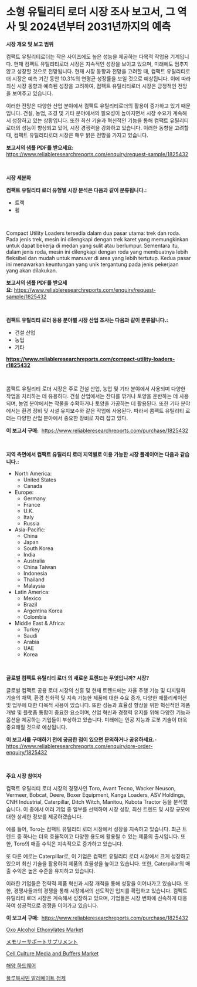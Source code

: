 <p><h1>소형 유틸리티 로더 시장 조사 보고서, 그 역사 및 2024년부터 2031년까지의 예측</h1></p><p><strong>시장 개요 및 보고 범위</strong></p>
<p><p>컴팩트 유틸리티로더는 작은 사이즈에도 높은 성능을 제공하는 다목적 작업용 기계입니다. 현재 컴팩트 유틸리티로더 시장은 지속적인 성장을 보이고 있으며, 미래에도 멈추지 않고 성장할 것으로 전망됩니다. 현재 시장 동향과 전망을 고려할 때, 컴팩트 유틸리티로더 시장은 예측 기간 동안 10.3%의 연평균 성장률을 보일 것으로 예상됩니다. 이에 따라 최신 시장 동향과 예측된 성장을 고려하여, 컴팩트 유틸리티로더 시장은 긍정적인 전망을 보여주고 있습니다.</p><p>이러한 전망은 다양한 산업 분야에서 컴팩트 유틸리티로더의 활용이 증가하고 있기 때문입니다. 건설, 농업, 조경 및 기타 분야에서의 필요성이 높아지면서 시장 수요가 계속해서 성장하고 있는 상황입니다. 또한 최신 기술과 혁신적인 기능을 통해 컴팩트 유틸리티로더의 성능이 향상되고 있어, 시장 경쟁력을 강화하고 있습니다. 이러한 동향을 고려할 때, 컴팩트 유틸리티로더 시장은 매우 밝은 전망을 가지고 있습니다.</p></p>
<p><strong>보고서의 샘플 PDF를 받으세요:</strong> <a href="https://www.reliableresearchreports.com/enquiry/request-sample/1825432">https://www.reliableresearchreports.com/enquiry/request-sample/1825432</a></p>
<p>&nbsp;</p>
<p><strong>시장 세분화</strong></p>
<p><strong>컴팩트 유틸리티 로더 유형별 시장 분석은 다음과 같이 분류됩니다.:</strong></p>
<p><ul><li>트랙</li><li>휠</li></ul></p>
<p>&nbsp;</p>
<p><p>Compact Utility Loaders tersedia dalam dua pasar utama: trek dan roda. Pada jenis trek, mesin ini dilengkapi dengan trek karet yang memungkinkan untuk dapat bekerja di medan yang sulit atau berlumpur. Sementara itu, dalam jenis roda, mesin ini dilengkapi dengan roda yang membuatnya lebih fleksibel dan mudah untuk manuver di area yang lebih tertutup. Kedua pasar ini menawarkan keuntungan yang unik tergantung pada jenis pekerjaan yang akan dilakukan.</p></p>
<p><strong>보고서의 샘플 PDF를 받으세요:</strong>&nbsp;<a href="https://www.reliableresearchreports.com/enquiry/request-sample/1825432">https://www.reliableresearchreports.com/enquiry/request-sample/1825432</a></p>
<p>&nbsp;</p>
<p><strong> 컴팩트 유틸리티 로더 응용 분야별 시장 산업 조사는 다음과 같이 분류됩니다.:</strong></p>
<p><ul><li>건설 산업</li><li>농업</li><li>기타</li></ul></p>
<p><strong><a href="https://www.reliableresearchreports.com/compact-utility-loaders-r1825432">https://www.reliableresearchreports.com/compact-utility-loaders-r1825432</a></strong></p>
<p>&nbsp;</p>
<p><p>콤팩트 유틸리티 로더 시장은 주로 건설 산업, 농업 및 기타 분야에서 사용되며 다양한 작업을 처리하는 데 유용하다. 건설 산업에서는 잔디를 깎거나 토양을 운반하는 데 사용되며, 농업 분야에서는 작물을 수확하거나 토양을 가공하는 데 활용된다. 또한 기타 분야에서는 환경 정비 및 시설 유지보수와 같은 작업에 사용된다. 따라서 콤팩트 유틸리티 로더는 다양한 산업 분야에서 중요한 장비로 자리 잡고 있다.</p></p>
<p><strong>이 보고서 구매:</strong>&nbsp; <a href="https://www.reliableresearchreports.com/purchase/1825432">https://www.reliableresearchreports.com/purchase/1825432</a></p>
<p>&nbsp;</p>
<p><strong>지역 측면에서 컴팩트 유틸리티 로더 지역별로 이용 가능한 시장 플레이어는 다음과 같습니다.:</strong></p>
<p><ul>
    <li>
        North America:
        <ul>
            <li>United States</li>
            <li>Canada</li>
        </ul>
    </li>
    <li>
        Europe:
        <ul>
            <li>Germany</li>
            <li>France</li>
            <li>U.K.</li>
            <li>Italy</li>
            <li>Russia</li>
        </ul>
    </li>
    <li>
        Asia-Pacific:
        <ul>
            <li>China</li>
            <li>Japan</li>
            <li>South Korea</li>
            <li>India</li>
            <li>Australia</li>
            <li>China Taiwan</li>
            <li>Indonesia</li>
            <li>Thailand</li>
            <li>Malaysia</li>
        </ul>
    </li>
    <li>
        Latin America:
        <ul>
            <li>Mexico</li>
            <li>Brazil</li>
            <li>Argentina Korea</li>
            <li>Colombia</li>
        </ul>
    </li>
    <li>
        Middle East & Africa:
        <ul>
            <li>Turkey</li>
            <li>Saudi</li>
            <li>Arabia</li>
            <li>UAE</li>
            <li>Korea</li>
        </ul>
    </li>
    </ul></p>
<p>&nbsp;</p>
<p><strong>글로벌 컴팩트 유틸리티 로더 의 새로운 트렌드는 무엇입니까? 시장?</strong></p>
<p><p>글로벌 컴팩트 공용 로더 시장의 신흥 및 현재 트렌드에는 자율 주행 기능 및 디지털화 기술의 채택, 환경 친화적 및 지속 가능한 제품에 대한 수요 증가, 다양한 애플리케이션 및 업무에 대한 다목적 사용이 있습니다. 또한 성능과 효율성 향상을 위한 혁신적인 제품 개발 및 플랫폼 통합이 중요한 요소이며, 산업 혁신과 경쟁력 유지를 위해 다양한 기능과 옵션을 제공하는 기업들이 부상하고 있습니다. 미래에는 인공 지능과 로봇 기술이 더욱 중요해질 것으로 예상됩니다.</p></p>
<p><strong>이 보고서를 구매하기 전에 궁금한 점이 있으면 문의하거나 공유하세요.</strong>- <a href="https://www.reliableresearchreports.com/enquiry/pre-order-enquiry/1825432">https://www.reliableresearchreports.com/enquiry/pre-order-enquiry/1825432</a></p>
<p>&nbsp;</p>
<p><strong>주요 시장 참여자</strong></p>
<p><p>컴팩트 유틸리티 로더 시장의 경쟁사인 Toro, Avant Tecno, Wacker Neuson, Vermeer, Bobcat, Deere, Boxer Equipment, Kanga Loaders, ASV Holdings, CNH Industrial, Caterpillar, Ditch Witch, Manitou, Kubota Tractor 등을 분석했습니다. 이 중에서 여러 기업 중 일부를 선택하여 시장 성장, 최신 트렌드 및 시장 규모에 대한 상세한 정보를 제공하겠습니다. </p><p>예를 들어, Toro는 컴팩트 유틸리티 로더 시장에서 성장을 지속하고 있습니다. 최근 트렌드 중 하나는 더욱 효율적이고 다양한 용도에 활용될 수 있는 제품의 출시입니다. 또한, Toro의 매출 수익은 지속적으로 증가하고 있습니다. </p><p>또 다른 예로는 Caterpillar로, 이 기업은 컴팩트 유틸리티 로더 시장에서 크게 성장하고 있으며 최신 기술을 활용하여 제품의 효율성을 높이고 있습니다. 또한, Caterpillar의 매출 수익은 높은 수준을 유지하고 있습니다. </p><p>이러한 기업들은 전략적 제품 혁신과 시장 개척을 통해 성장을 이어나가고 있습니다. 또한, 경쟁사들과의 경쟁을 통해 시장에서의 선도적인 입지를 확립하고 있습니다. 컴팩트 유틸리티 로더 시장은 계속해서 성장하고 있으며, 기업들은 시장 변화에 신속하게 대응하여 성공적으로 경쟁을 이어가고 있습니다.</p></p>
<p><strong>이 보고서 구매:</strong>&nbsp;&nbsp;<a href="https://www.reliableresearchreports.com/purchase/1825432">https://www.reliableresearchreports.com/purchase/1825432</a></p>
<p><p><a href="https://issuu.com/reportprime-2/docs/oxo-alcohol-ethoxylates-market-size-2030.pptx">Oxo Alcohol Ethoxylates Market</a></p><p><a href="https://medium.com/@reyeshowell655/%E8%A8%98%E6%86%B6%E3%82%B5%E3%83%9D%E3%83%BC%E3%83%88%E8%A3%9C%E5%8A%A9%E9%A3%9F%E5%93%81%E5%B8%82%E5%A0%B4%E3%81%AE%E8%A6%8F%E6%A8%A1-%E5%B8%82%E5%A0%B4%E5%B1%95%E6%9C%9B%E3%81%A8%E5%B8%82%E5%A0%B4%E4%BA%88%E6%B8%AC-2024%E5%B9%B4%E3%81%8B%E3%82%892031%E5%B9%B4%E3%81%BE%E3%81%A7-4e259e562b20">メモリーサポートサプリメント</a></p><p><a href="https://unruly-ladybug-44b.notion.site/Cell-Culture-Media-and-Buffers-Market-Share-Evolution-and-Market-Growth-Trends-2024-2031-68c5e11e477b4d8ca5fa85eb7827fd54">Cell Culture Media and Buffers Market</a></p><p><a href="https://medium.com/@toreygrimes2022/%ED%95%B4%EC%96%91-%ED%95%98%EB%93%9C%EC%9B%A8%EC%96%B4-%EC%8B%9C%EC%9E%A5-%EC%8B%9C%EC%9E%A5-cagr-%EC%8B%9C%EC%9E%A5-%EB%8F%99%ED%96%A5-%EB%B0%8F-%EC%84%B1%EC%9E%A5-%EC%A0%84%EB%9E%B5%EC%97%90-%EB%8C%80%ED%95%9C-%ED%86%B5%EC%B0%B0%EB%A0%A5-3a02b9aa240d">해양 하드웨어</a></p><p><a href="https://github.com/KellyLyncyh543964/Market-Research-Report-List-1/blob/main/613947231624.md">플루복사민 말레에이트 정제</a></p></p>